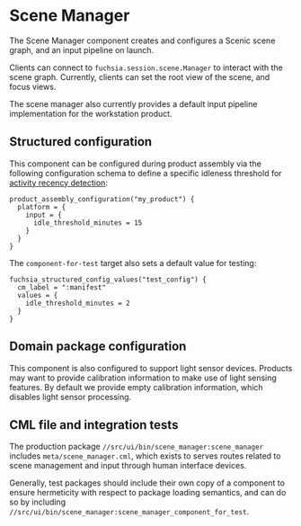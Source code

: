 # Scene Manager

The Scene Manager component creates and configures a Scenic scene graph, and an input pipeline
on launch.

Clients can connect to `fuchsia.session.scene.Manager` to interact with the scene graph. Currently,
clients can set the root view of the scene, and focus views.

The scene manager also currently provides a default input pipeline implementation for the workstation
product.

## Structured configuration

This component can be configured during product assembly via the following
configuration schema to define a specific idleness threshold for
[activity recency detection](../../lib/input_pipeline/docs/activity.md):

```
product_assembly_configuration("my_product") {
  platform = {
    input = {
      idle_threshold_minutes = 15
    }
  }
}
```

The `component-for-test` target also sets a default value for testing:

```
fuchsia_structured_config_values("test_config") {
  cm_label = ":manifest"
  values = {
    idle_threshold_minutes = 2
  }
}
```

## Domain package configuration

This component is also configured to support light sensor devices. Products may
want to provide calibration information to make use of light sensing features.
By default we provide empty calibration information, which disables light sensor
processing.

## CML file and integration tests

The production package `//src/ui/bin/scene_manager:scene_manager` includes
`meta/scene_manager.cml`, which exists to serves routes related to scene
management and input through human interface devices.

Generally, test packages should include their own copy of a component to ensure
hermeticity with respect to package loading semantics, and can do so by
including `//src/ui/bin/scene_manager:scene_manager_component_for_test`.
